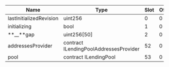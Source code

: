 | Name                    | Type                                   | Slot | Offset | Bytes | Contract                                            |
| ----------------------- | -------------------------------------- | ---- | ------ | ----- | --------------------------------------------------- |
| lastInitializedRevision | uint256                                | 0    | 0      | 32    | LendingPoolConfigurator.sol:LendingPoolConfigurator |
| initializing            | bool                                   | 1    | 0      | 1     | LendingPoolConfigurator.sol:LendingPoolConfigurator |
| **\_\_**gap             | uint256[50]                            | 2    | 0      | 1600  | LendingPoolConfigurator.sol:LendingPoolConfigurator |
| addressesProvider       | contract ILendingPoolAddressesProvider | 52   | 0      | 20    | LendingPoolConfigurator.sol:LendingPoolConfigurator |
| pool                    | contract ILendingPool                  | 53   | 0      | 20    | LendingPoolConfigurator.sol:LendingPoolConfigurator |

